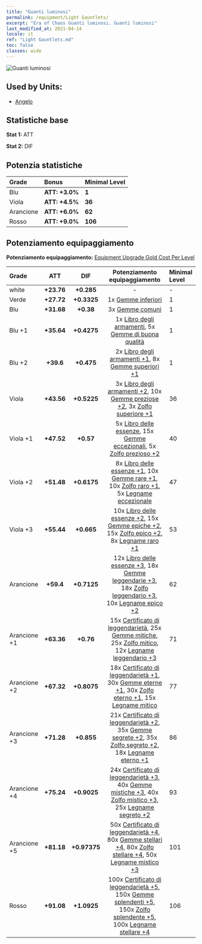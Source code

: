 ```yaml
---
title: "Guanti luminosi"
permalink: /equipment/Light Gauntlets/
excerpt: "Era of Chaos Guanti luminosi. Guanti luminosi"
last_modified_at: 2021-04-14
locale: it
ref: "Light Gauntlets.md"
toc: false
classes: wide
---
```


  ![Guanti luminosi](/images/e/e_1073.png)

## Used by Units:

* [Angelo](/it/units/Angel/) 


## Statistiche base
 **Stat 1:** ATT

 **Stat 2:** DIF

## Potenzia statistiche

  |     Grade    |   Bonus | Minimal Level | 
  |:-------------|:--------|:--------------| 
  | Blu | **ATT: +3.0%** | **1** | 
  | Viola | **ATT: +4.5%** | **36** | 
  | Arancione | **ATT: +6.0%** | **62** | 
  | Rosso | **ATT: +9.0%** | **106** | 


## Potenziamento equipaggiamento
 **Potenziamento equipaggiamento:** [Equipment Upgrade Gold Cost Per Level](/equipment/EquipmentUpgradeCostPerLevel/) 

  |          Grade      | ATT | DIF | Potenziamento equipaggiamento | Minimal Level |
  |:--------------------|:---------:|:---------:|:----------------:|:--------------|
  | white | **+23.76** | **+0.285** | - | - |
  | Verde | **+27.72** | **+0.3325** | 1x [Gemme inferiori](/it/Items/mat_4/) | 1 |
  | Blu | **+31.68** | **+0.38** | 3x [Gemme comuni](/it/Items/mat_10/) | 1 |
  | Blu +1 | **+35.64** | **+0.4275** | 1x [Libro degli armamenti](/it/Items/mat_18/), 5x [Gemme di buona qualità](/it/Items/mat_16/) | 1 |
  | Blu +2 | **+39.6** | **+0.475** | 2x [Libro degli armamenti +1](/it/Items/mat_25/), 8x [Gemme superiori +1](/it/Items/mat_23/) | 1 |
  | Viola | **+43.56** | **+0.5225** | 3x [Libro degli armamenti +2](/it/Items/mat_32/), 10x [Gemme preziose +2](/it/Items/mat_30/), 3x [Zolfo superiore +1](/it/Items/mat_22/) | 36 |
  | Viola +1 | **+47.52** | **+0.57** | 5x [Libro delle essenze](/it/Items/mat_39/), 15x [Gemme eccezionali](/it/Items/mat_37/), 5x [Zolfo prezioso +2](/it/Items/mat_29/) | 40 |
  | Viola +2 | **+51.48** | **+0.6175** | 8x [Libro delle essenze +1](/it/Items/mat_46/), 10x [Gemme rare +1](/it/Items/mat_44/), 10x [Zolfo raro +1](/it/Items/mat_43/), 5x [Legname eccezionale](/it/Items/mat_34/) | 47 |
  | Viola +3 | **+55.44** | **+0.665** | 10x [Libro delle essenze +2](/it/Items/mat_53/), 15x [Gemme epiche +2](/it/Items/mat_51/), 15x [Zolfo epico +2](/it/Items/mat_50/), 8x [Legname raro +1](/it/Items/mat_41/) | 53 |
  | Arancione | **+59.4** | **+0.7125** | 12x [Libro delle essenze +3](/it/Items/mat_60/), 18x [Gemme leggendarie +3](/it/Items/mat_58/), 18x [Zolfo leggendario +3](/it/Items/mat_57/), 10x [Legname epico +2](/it/Items/mat_48/) | 62 |
  | Arancione +1 | **+63.36** | **+0.76** | 15x [Certificato di leggendarietà](/it/Items/mat_67/), 25x [Gemme mitiche](/it/Items/mat_65/), 25x [Zolfo mitico](/it/Items/mat_64/), 12x [Legname leggendario +3](/it/Items/mat_55/) | 71 |
  | Arancione +2 | **+67.32** | **+0.8075** | 18x [Certificato di leggendarietà +1](/it/Items/mat_74/), 30x [Gemme eterne +1](/it/Items/mat_72/), 30x [Zolfo eterno +1](/it/Items/mat_71/), 15x [Legname mitico](/it/Items/mat_62/) | 77 |
  | Arancione +3 | **+71.28** | **+0.855** | 21x [Certificato di leggendarietà +2](/it/Items/mat_81/), 35x [Gemme segrete +2](/it/Items/mat_79/), 35x [Zolfo segreto +2](/it/Items/mat_78/), 18x [Legname eterno +1](/it/Items/mat_69/) | 86 |
  | Arancione +4 | **+75.24** | **+0.9025** | 24x [Certificato di leggendarietà +3](/it/Items/mat_88/), 40x [Gemme mistiche +3](/it/Items/mat_86/), 40x [Zolfo mistico +3](/it/Items/mat_85/), 25x [Legname segreto +2](/it/Items/mat_76/) | 93 |
  | Arancione +5 | **+81.18** | **+0.97375** | 50x [Certificato di leggendarietà +4](/it/Items/mat_95/), 80x [Gemme stellari +4](/it/Items/mat_93/), 80x [Zolfo stellare +4](/it/Items/mat_92/), 50x [Legname mistico +3](/it/Items/mat_83/) | 101 |
  | Rosso | **+91.08** | **+1.0925** | 100x [Certificato di leggendarietà +5](/it/Items/mat_102/), 150x [Gemme splendenti +5](/it/Items/mat_100/), 150x [Zolfo splendente +5](/it/Items/mat_99/), 100x [Legname stellare +4](/it/Items/mat_90/) | 106 |

